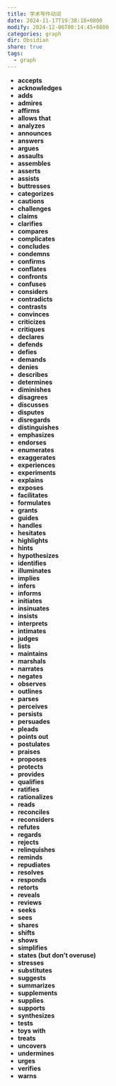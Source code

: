 ```yaml
---
title: 学术写作动词
date: 2024-11-17T19:38:18+0800
modify: 2024-12-06T00:14:45+0800
categories: graph
dir: Obsidian
share: true
tags:
  - graph
---
```


- **accepts**
- **acknowledges**
- **adds**
- **admires**
- **affirms**
- **allows that**
- **analyzes**
- **announces**
- **answers**
- **argues**
- **assaults**
- **assembles**
- **asserts**
- **assists**
- **buttresses**
- **categorizes**
- **cautions**
- **challenges**
- **claims**
- **clarifies**
- **compares**
- **complicates**
- **concludes**
- **condemns**
- **confirms**
- **conflates**
- **confronts**
- **confuses**
- **considers**
- **contradicts**
- **contrasts**
- **convinces**
- **criticizes**
- **critiques**
- **declares**
- **defends**
- **defies**
- **demands**
- **denies**
- **describes**
- **determines**
- **diminishes**
- **disagrees**
- **discusses**
- **disputes**
- **disregards**
- **distinguishes**
- **emphasizes**
- **endorses**
- **enumerates**
- **exaggerates**
- **experiences**
- **experiments**
- **explains**
- **exposes**
- **facilitates**
- **formulates**
- **grants**
- **guides**
- **handles**
- **hesitates**
- **highlights**
- **hints**
- **hypothesizes**
- **identifies**
- **illuminates**
- **implies**
- **infers**
- **informs**
- **initiates**
- **insinuates**
- **insists**
- **interprets**
- **intimates**
- **judges**
- **lists**
- **maintains**
- **marshals**
- **narrates**
- **negates**
- **observes**
- **outlines**
- **parses**
- **perceives**
- **persists**
- **persuades**
- **pleads**
- **points out**
- **postulates**
- **praises**
- **proposes**
- **protects**
- **provides**
- **qualifies**
- **ratifies**
- **rationalizes**
- **reads**
- **reconciles**
- **reconsiders**
- **refutes**
- **regards**
- **rejects**
- **relinquishes**
- **reminds**
- **repudiates**
- **resolves**
- **responds**
- **retorts**
- **reveals**
- **reviews**
- **seeks**
- **sees**
- **shares**
- **shifts**
- **shows**
- **simplifies**
- **states (but don’t overuse)**
- **stresses**
- **substitutes**
- **suggests**
- **summarizes**
- **supplements**
- **supplies**
- **supports**
- **synthesizes**
- **tests**
- **toys with**
- **treats**
- **uncovers**
- **undermines**
- **urges**
- **verifies**
- **warns**